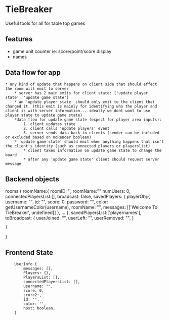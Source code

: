 # TieBreaker
Useful tools for all for table top games

## features
* game unit counter ie: score/point/score display
* names


## Data flow for app
    * any kind of update that happens on client side that should effect the room will emit to server
        * server has 2 main emits for client state: ['update player state', 'update game state']
        * an 'update player state' should only emit to the client that changed it. (this emit is mainly for identifying who the player and client is with server information... ideally we dont want to use player state to update game state)
        *data flow for update game state (expect for player area inputs): 
            1. client updates state
            2. client calls 'update players' event
            3. server sends data back to clients (sender can be included or excluded based on noRender boolean)
        * 'update game state' should emit when anything happens that isn't the client's identity (such as connected players or playerslist)
            * client takes information on update game state to change the board
            * after any 'update game state' client should request server message



## Backend objects
rooms {
    roomName:{
        roomID: '',
        roomName:""
        numUsers: 0,
        connectedPlayersList:[],
        broadcast: false,
        savedPlayers: {
            playerObj:{
            username: "",
            id: "",
            score: 0,
            password: "", 
            color: getUsernameColor(username),
            roomName: "",
            messages: [['Welcome To TieBreaker', undefined]]
            },
            ...
        },
        savedPlayersList:['playernames'],
        toBroadcast: {
            userJoined: "",
            userLeft: "",
            userRemoved: "",
        }

    }
}

## Frontend State
```
    UserInfo {
        messages: [],
        Players: {},
        PlayersList: [],
        connectedPlayersList: [],
        username: "",
        score: 0,
        score2:,
        id: '',
        color: '',
        host: boolean,
    }
```